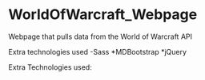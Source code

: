 # WorldOfWarcraft_Webpage
Webpage that pulls data from the World of Warcraft API


Extra technologies used
  -Sass
*MDBootstrap
*jQuery


Extra Technologies used:
